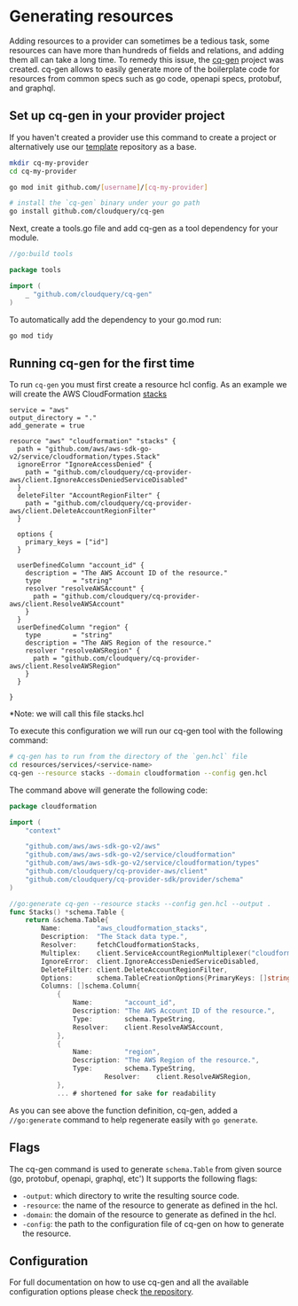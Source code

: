 # Generating resources

Adding resources to a provider can sometimes be a tedious task, some resources can have more than hundreds of fields and relations, and adding them all can
take a long time. To remedy this issue, the [cq-gen](https://github.com/cloudquery/cq-gen) project was created. cq-gen allows to easily generate more of the boilerplate code for resources from common specs such as go code, openapi specs, protobuf, and graphql.

## Set up cq-gen in your provider project

If you haven't created a provider use this command to create a project or alternatively use our [template](https://github.com/cloudquery/cq-provider-template) repository as a base.

```bash
mkdir cq-my-provider
cd cq-my-provider

go mod init github.com/[username]/[cq-my-provider]

# install the `cq-gen` binary under your go path
go install github.com/cloudquery/cq-gen
```

Next, create a tools.go file and add cq-gen as a tool dependency for your module.

```go
//go:build tools

package tools

import (
	_ "github.com/cloudquery/cq-gen"
)
```

To automatically add the dependency to your go.mod run:

```bash
go mod tidy
```

## Running cq-gen for the first time

To run `cq-gen` you must first create a resource hcl config. As an example we will create the AWS CloudFormation [stacks](https://pkg.go.dev/github.com/aws/aws-sdk-go-v2/service/cloudformation@v1.20.0/types#Stack)

```hcl
service = "aws"
output_directory = "."
add_generate = true

resource "aws" "cloudformation" "stacks" {
  path = "github.com/aws/aws-sdk-go-v2/service/cloudformation/types.Stack"
  ignoreError "IgnoreAccessDenied" {
    path = "github.com/cloudquery/cq-provider-aws/client.IgnoreAccessDeniedServiceDisabled"
  }
  deleteFilter "AccountRegionFilter" {
    path = "github.com/cloudquery/cq-provider-aws/client.DeleteAccountRegionFilter"
  }

  options {
    primary_keys = ["id"]
  }

  userDefinedColumn "account_id" {
    description = "The AWS Account ID of the resource."
    type        = "string"
    resolver "resolveAWSAccount" {
      path = "github.com/cloudquery/cq-provider-aws/client.ResolveAWSAccount"
    }
  }
  userDefinedColumn "region" {
    type        = "string"
    description = "The AWS Region of the resource."
    resolver "resolveAWSRegion" {
      path = "github.com/cloudquery/cq-provider-aws/client.ResolveAWSRegion"
    }
  }

}
```

\*Note: we will call this file stacks.hcl

To execute this configuration we will run our cq-gen tool with the following command:

```bash
# cq-gen has to run from the directory of the `gen.hcl` file
cd resources/services/<service-name>
cq-gen --resource stacks --domain cloudformation --config gen.hcl
```

The command above will generate the following code:

```go
package cloudformation

import (
	"context"

	"github.com/aws/aws-sdk-go-v2/aws"
	"github.com/aws/aws-sdk-go-v2/service/cloudformation"
	"github.com/aws/aws-sdk-go-v2/service/cloudformation/types"
	"github.com/cloudquery/cq-provider-aws/client"
	"github.com/cloudquery/cq-provider-sdk/provider/schema"
)

//go:generate cq-gen --resource stacks --config gen.hcl --output .
func Stacks() *schema.Table {
	return &schema.Table{
		Name:         "aws_cloudformation_stacks",
		Description:  "The Stack data type.",
		Resolver:     fetchCloudformationStacks,
		Multiplex:    client.ServiceAccountRegionMultiplexer("cloudformation"),
		IgnoreError:  client.IgnoreAccessDeniedServiceDisabled,
		DeleteFilter: client.DeleteAccountRegionFilter,
		Options:      schema.TableCreationOptions{PrimaryKeys: []string{"id"}},
		Columns: []schema.Column{
			{
				Name:        "account_id",
				Description: "The AWS Account ID of the resource.",
				Type:        schema.TypeString,
				Resolver:    client.ResolveAWSAccount,
			},
			{
				Name:        "region",
				Description: "The AWS Region of the resource.",
				Type:        schema.TypeString,
                		Resolver:    client.ResolveAWSRegion,
			},
            ... # shortened for sake for readability
```

As you can see above the function definition, cq-gen, added a `//go:generate` command to help regenerate easily with `go generate`.

## Flags

The cq-gen command is used to generate `schema.Table` from given source (go, protobuf, openapi, graphql, etc') It supports the following flags:

- `-output`: which directory to write the resulting source code.
- `-resource`: the name of the resource to generate as defined in the hcl.
- `-domain`: the domain of the resource to generate as defined in the hcl.
- `-config`: the path to the configuration file of cq-gen on how to generate the resource.

## Configuration

For full documentation on how to use cq-gen and all the available configuration options please check [the repository](https://github.com/cloudquery/cq-gen#configuration).
